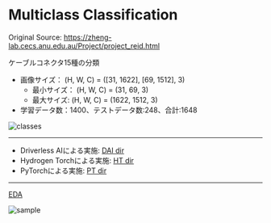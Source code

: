 # Multiclass Classification

Original Source: https://zheng-lab.cecs.anu.edu.au/Project/project_reid.html
  
ケーブルコネクタ15種の分類
 - 画像サイズ： (H, W, C) = ([31, 1622], [69, 1512], 3)
   - 最小サイズ： (H, W, C) = (31, 69, 3)
   - 最大サイズ: (H, W, C) = (1622, 1512, 3)
 - 学習データ数：1400、テストデータ数:248、合計:1648

<img src="./class_distribution.png" alt="classes">
  
***

 - Driverless AIによる実施: [DAI dir](./DAI)
 - Hydrogen Torchによる実施: [HT dir](./HT)
 - PyTorchによる実施: [PT dir](./PT)
   
***

[EDA](./EDA.ipynb)  
  
  
<img src="./sample_imgs.png" alt="sample">

